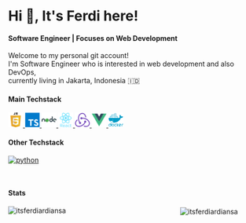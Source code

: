 <div align="left">
  <h1 align="left">Hi 👋, It's Ferdi here!</h1>
<!--   <img
    src="https://raw.githubusercontent.com/itsferdiardiansa/itsferdiardiansa/master/icons/developer.gif"
    width="300"
  /> -->

  <h4>Software Engineer | Focuses on Web Development</h4>
</div>

<div align="left">
  <p>
    Welcome to my personal git account! <br />
    I'm Software Engineer who is interested in web development and also DevOps, <br />
    currently living in Jakarta, Indonesia 🇮🇩
  </p>
</div>

<!-- Skills -->
<div align="left">
  <h4>Main Techstack</h4>
  <p>
    <a
      href="https://developer.mozilla.org/en-US/docs/Web/JavaScript"
      target="_blank"
    >
      <img
        src="https://raw.githubusercontent.com/itsferdiardiansa/itsferdiardiansa/master/icons/javascript-2038874-1720087.png"
        alt="javascript"
        width="30"
        height="30"
      />
    </a>
    <a href="https://www.typescriptlang.org/" target="_blank">
      <img
        src="https://raw.githubusercontent.com/itsferdiardiansa/itsferdiardiansa/master/icons/typescript-1174965.png"
        alt="typescript"
        width="30"
        height="30"
      />
    </a>
    <a href="https://nodejs.org" target="_blank">
      <img
        src="https://raw.githubusercontent.com/itsferdiardiansa/itsferdiardiansa/master/icons/nodejs.png"
        alt="nodejs"
        width="30"
        height="30"
      />
    </a>
    <a href="https://reactjs.org/" target="_blank">
      <img
        src="https://raw.githubusercontent.com/itsferdiardiansa/itsferdiardiansa/master/icons/react.png"
        alt="react"
        width="30"
        height="30"
      />
    </a>
    <a href="https://redux.js.org" target="_blank">
      <img
        src="https://raw.githubusercontent.com/itsferdiardiansa/itsferdiardiansa/master/icons/redux.png"
        alt="redux"
        width="30"
        height="30"
      />
    </a>
    <a href="https://vuejs.org/" target="_blank">
      <img
        src="https://raw.githubusercontent.com/itsferdiardiansa/itsferdiardiansa/master/icons/vue.png"
        alt="vuejs"
        width="30"
        height="30"
      />
    </a>
    <a href="https://www.docker.com/" target="_blank">
      <img
        src="https://raw.githubusercontent.com/itsferdiardiansa/itsferdiardiansa/master/icons/docker.png"
        alt="docker"
        width="30"
        height="30"
      />
    </a>
  </p>

  <h4>Other Techstack</h4>
  <p>
    <a href="https://www.python.org" target="_blank">
      <img
        src="https://www.python.org/static/favicon.ico"
        alt="python"
        width="30"
        height="30"
      />
    </a>
  </p>
</div>

<br />

<!--Stats -->

<div>
  <h4>Stats</h4>
  <p>
    <img
      align="left"
      width="350"
      src="https://github-readme-stats.vercel.app/api/top-langs/?username=itsferdiardiansa&layout=compact"
      alt="itsferdiardiansa"
    />
  </p>

  <p>
    <img 
      align="center"
      width="420"
      src="https://github-readme-stats.vercel.app/api?username=itsferdiardiansa&show_icons=true" 
      alt="itsferdiardiansa">
  </p>
</div>
